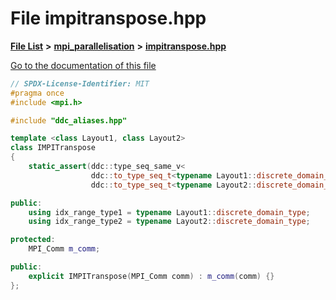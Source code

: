 

# File impitranspose.hpp

[**File List**](files.md) **>** [**mpi\_parallelisation**](dir_a35b8fd75f8fad0c2619b083ab571e51.md) **>** [**impitranspose.hpp**](impitranspose_8hpp.md)

[Go to the documentation of this file](impitranspose_8hpp.md)


```C++
// SPDX-License-Identifier: MIT
#pragma once
#include <mpi.h>

#include "ddc_aliases.hpp"

template <class Layout1, class Layout2>
class IMPITranspose
{
    static_assert(ddc::type_seq_same_v<
                  ddc::to_type_seq_t<typename Layout1::discrete_domain_type>,
                  ddc::to_type_seq_t<typename Layout2::discrete_domain_type>>);

public:
    using idx_range_type1 = typename Layout1::discrete_domain_type;
    using idx_range_type2 = typename Layout2::discrete_domain_type;

protected:
    MPI_Comm m_comm;

public:
    explicit IMPITranspose(MPI_Comm comm) : m_comm(comm) {}
};
```


